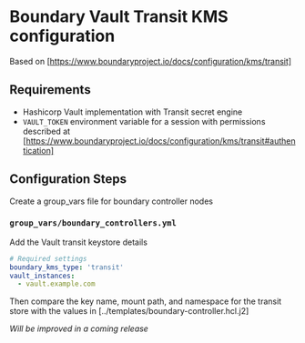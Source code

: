# Boundary Vault Transit KMS configuration

Based on [https://www.boundaryproject.io/docs/configuration/kms/transit]

## Requirements

* Hashicorp Vault implementation with Transit secret engine
* `VAULT_TOKEN` environment variable for a session with permissions described at
  [https://www.boundaryproject.io/docs/configuration/kms/transit#authentication]

## Configuration Steps

Create a group_vars file for boundary controller nodes

### `group_vars/boundary_controllers.yml`

Add the Vault transit keystore details

```YAML
# Required settings
boundary_kms_type: 'transit'
vault_instances:
  - vault.example.com
```

Then compare the key name, mount path, and namespace for the transit store
with the values in [../templates/boundary-controller.hcl.j2]

*Will be improved in a coming release*
